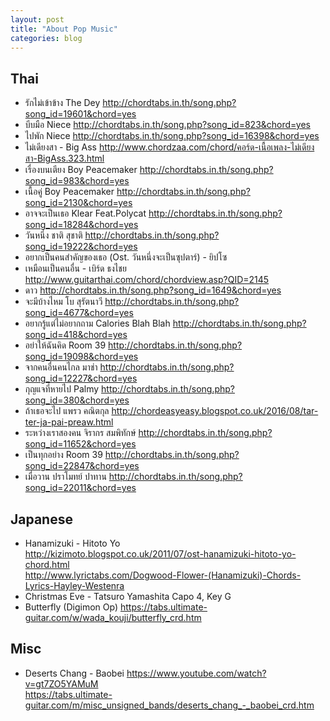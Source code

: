 ```yaml
---
layout: post
title: "About Pop Music"
categories: blog
---
```

## Thai
- รักไม่เข้าข้าง The Dey  <http://chordtabs.in.th/song.php?song_id=19601&chord=yes>
- บีบมือ Niece  <http://chordtabs.in.th/song.php?song_id=823&chord=yes>
- ไปพัก Niece  <http://chordtabs.in.th/song.php?song_id=16398&chord=yes>
- ไม่เดียงสา - Big Ass  <http://www.chordzaa.com/chord/คอร์ด-เนื้อเพลง-ไม่เดียงสา-BigAss.323.html>
- เรื่องบนเตียง Boy Peacemaker  <http://chordtabs.in.th/song.php?song_id=983&chord=yes>
- เนื้อคู่ Boy Peacemaker  <http://chordtabs.in.th/song.php?song_id=2130&chord=yes>
- อาจจะเป็นเธอ Klear Feat.Polycat  <http://chordtabs.in.th/song.php?song_id=18284&chord=yes>
- วันหนึ่ง ชาติ สุชาติ  <http://chordtabs.in.th/song.php?song_id=19222&chord=yes>
- อยากเป็นคนสำคัญของเธอ (Ost. วันหนึ่งจะเป็นซุปตาร์) - ยิปโซ  
- เหมือนเป็นคนอื่น - เบิร์ด ธงไชย  <http://www.guitarthai.com/chord/chordview.asp?QID=2145>  
- ดาว  <http://chordtabs.in.th/song.php?song_id=1649&chord=yes>
- จะมีบ้างไหม โบ สุรัตนาวี  <http://chordtabs.in.th/song.php?song_id=4677&chord=yes>
- อยากรู้แต่ไม่อยากถาม Calories Blah Blah  <http://chordtabs.in.th/song.php?song_id=418&chord=yes>
- อย่าให้ฉันคิด Room 39  <http://chordtabs.in.th/song.php?song_id=19098&chord=yes>
- จากคนอื่นคนไกล มาช่า  <http://chordtabs.in.th/song.php?song_id=12227&chord=yes>
- กุญแจที่หายไป Palmy  <http://chordtabs.in.th/song.php?song_id=380&chord=yes>
- ถ้าเธอจะไป แพรว คณิตกุล  <http://chordeasyeasy.blogspot.co.uk/2016/08/tar-ter-ja-pai-preaw.html>
- ระหว่างเราสองคน จิรากร สมพิทักษ์ <http://chordtabs.in.th/song.php?song_id=11652&chord=yes>
- เป็นทุกอย่าง Room 39 <http://chordtabs.in.th/song.php?song_id=22847&chord=yes>
- เมื่อวาน ปราโมทย์ ปาทาน <http://chordtabs.in.th/song.php?song_id=22011&chord=yes>
## Japanese
- Hanamizuki - Hitoto Yo  
<http://kizimoto.blogspot.co.uk/2011/07/ost-hanamizuki-hitoto-yo-chord.html>  
<http://www.lyrictabs.com/Dogwood-Flower-(Hanamizuki)-Chords-Lyrics-Hayley-Westenra>  
- Christmas Eve - Tatsuro Yamashita
Capo 4, Key G
- Butterfly (Digimon Op) <https://tabs.ultimate-guitar.com/w/wada_kouji/butterfly_crd.htm>

## Misc
- Deserts Chang - Baobei <https://www.youtube.com/watch?v=gt7ZO5YAMuM>  
<https://tabs.ultimate-guitar.com/m/misc_unsigned_bands/deserts_chang_-_baobei_crd.htm>



